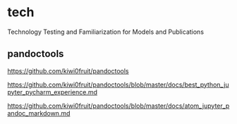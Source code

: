 # tech
Technology Testing and Familiarization for Models and Publications

## pandoctools

https://github.com/kiwi0fruit/pandoctools

https://github.com/kiwi0fruit/pandoctools/blob/master/docs/best_python_jupyter_pycharm_experience.md

https://github.com/kiwi0fruit/pandoctools/blob/master/docs/atom_jupyter_pandoc_markdown.md


